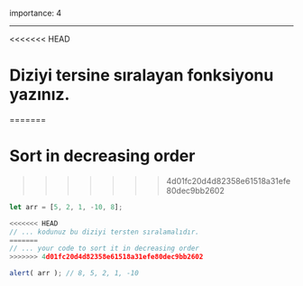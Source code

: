 importance: 4

---

<<<<<<< HEAD
# Diziyi tersine sıralayan fonksiyonu yazınız.
=======
# Sort in decreasing order
>>>>>>> 4d01fc20d4d82358e61518a31efe80dec9bb2602

```js
let arr = [5, 2, 1, -10, 8];

<<<<<<< HEAD
// ... kodunuz bu diziyi tersten sıralamalıdır.
=======
// ... your code to sort it in decreasing order
>>>>>>> 4d01fc20d4d82358e61518a31efe80dec9bb2602

alert( arr ); // 8, 5, 2, 1, -10
```

